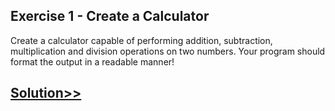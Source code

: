 ## Exercise 1 - Create a Calculator
Create a calculator capable of performing addition, subtraction, multiplication and division operations on two numbers. Your program should format the output in a readable manner!

## [Solution>>](https://github.com/Harshita1303/Python/blob/main/08-Day8-Exercise-1-Create-a-Calculator-Solution/.tutorial/Tutorial.md)
